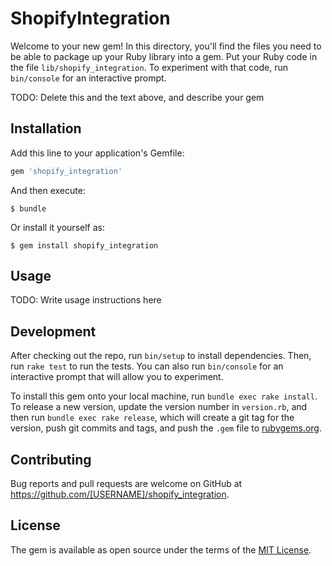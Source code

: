 # ShopifyIntegration

Welcome to your new gem! In this directory, you'll find the files you need to be able to package up your Ruby library into a gem. Put your Ruby code in the file `lib/shopify_integration`. To experiment with that code, run `bin/console` for an interactive prompt.

TODO: Delete this and the text above, and describe your gem

## Installation

Add this line to your application's Gemfile:

```ruby
gem 'shopify_integration'
```

And then execute:

    $ bundle

Or install it yourself as:

    $ gem install shopify_integration

## Usage

TODO: Write usage instructions here

## Development

After checking out the repo, run `bin/setup` to install dependencies. Then, run `rake test` to run the tests. You can also run `bin/console` for an interactive prompt that will allow you to experiment.

To install this gem onto your local machine, run `bundle exec rake install`. To release a new version, update the version number in `version.rb`, and then run `bundle exec rake release`, which will create a git tag for the version, push git commits and tags, and push the `.gem` file to [rubygems.org](https://rubygems.org).

## Contributing

Bug reports and pull requests are welcome on GitHub at https://github.com/[USERNAME]/shopify_integration.

## License

The gem is available as open source under the terms of the [MIT License](http://opensource.org/licenses/MIT).
